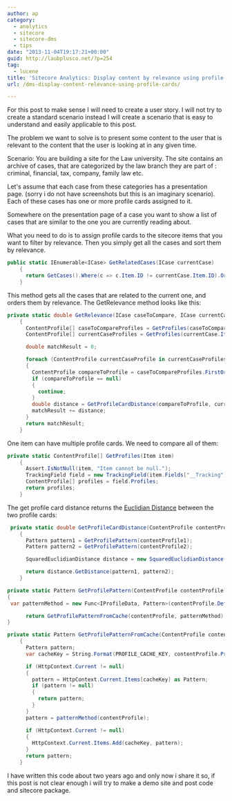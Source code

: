 ```yaml
---
author: ap
category:
  - analytics
  - sitecore
  - sitecore-dms
  - tips
date: "2013-11-04T19:17:21+00:00"
guid: http://laubplusco.net/?p=254
tag:
  - lucene
title: 'Sitecore Analytics: Display content by relevance using profile cards'
url: /dms-display-content-relevance-using-profile-cards/

---
```

For this post to make sense I will need to create a user story. I will not try to create a standard scenario instead I will create a scenario that is easy to understand and easily applicable to this post.

The problem we want to solve is to present some content to the user that is relevant to the content that the user is looking at in any given time.

Scenario: You are building a site for the Law university. The site contains an archive of cases, that are categorized by the law branch they are part of : criminal, financial, tax, company, family law etc.

Let's assume that each case from these categories has a presentation page. (sorry i do not have screenshots but this is an imaginary scenario). Each of these cases has one or more profile cards assigned to it.

Somewhere on the presentation page of a case you want to show a list of cases that are similar to the one you are currently reading about.

What you need to do is to assign profile cards to the sitecore items that you want to filter by relevance. Then you simply get all the cases and sort them by relevance.

```c#
public static IEnumerable<ICase> GetRelatedCases(ICase currentCase)
    {
      return GetCases().Where(c => c.Item.ID != currentCase.Item.ID).OrderBy(c => GetRelevance(c, currentCase));
    }
```

This method gets all the cases that are related to the current one, and orders them by relevance. The GetRelevance method looks like this:

```c#
private static double GetRelevance(ICase caseToCompare, ICase currentCase)
    {
      ContentProfile[] caseToCompareProfiles = GetProfiles(caseToCompare.Item);
      ContentProfile[] currentCaseProfiles = GetProfiles(currentCase.Item);

      double matchResult = 0;

      foreach (ContentProfile currentCaseProfile in currentCaseProfiles)
      {
        ContentProfile compareToProfile = caseToCompareProfiles.FirstOrDefault(p => p.Key == currentCaseProfile.Key);
        if (compareToProfile == null)
        {
          continue;
        }
        double distance = GetProfileCardDistance(compareToProfile, currentCaseProfile);
        matchResult += distance;
      }
      return matchResult;
    }
```

One item can have multiple profile cards. We need to compare all of them:

```c#
private static ContentProfile[] GetProfiles(Item item)
    {
      Assert.IsNotNull(item, "Item cannot be null.");
      TrackingField field = new TrackingField(item.Fields["__Tracking"]);
      ContentProfile[] profiles = field.Profiles;
      return profiles;
    }
```

The get profile card distance returns the [Euclidian Distance](http://en.wikipedia.org/wiki/Euclidean_distance) between the two profile cards:

```c#
 private static double GetProfileCardDistance(ContentProfile contentProfile1, ContentProfile contentProfile2)
    {
      Pattern pattern1 = GetProfilePattern(contentProfile1);
      Pattern pattern2 = GetProfilePattern(contentProfile2);

      SquaredEuclidianDistance distance = new SquaredEuclidianDistance();

      return distance.GetDistance(pattern1, pattern2);
    }
```

```c#
private static Pattern GetProfilePattern(ContentProfile contentProfile)
{
 var patternMethod = new Func<IProfileData, Pattern>(contentProfile.Definition.PatternSpace.CreatePattern);

      return GetProfilePatternFromCache(contentProfile, patternMethod);
}
```

```c#
private static Pattern GetProfilePatternFromCache(ContentProfile contentProfile, Func<IProfileData, Pattern> patternMethod)
    {
      Pattern pattern;
      var cacheKey = String.Format(PROFILE_CACHE_KEY, contentProfile.ProfileID);

      if (HttpContext.Current != null)
      {
        pattern = HttpContext.Current.Items[cacheKey] as Pattern;
        if (pattern != null)
        {
          return pattern;
        }
      }
      pattern = patternMethod(contentProfile);

      if (HttpContext.Current != null)
      {
        HttpContext.Current.Items.Add(cacheKey, pattern);
      }
      return pattern;
    }
```

I have written this code about two years ago and only now i share it so, if this post is not clear enough i will try to make a demo site and post code and sitecore package.
